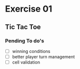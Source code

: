 # Exercise 01
## Tic Tac Toe

### Pending To do's
- [ ] winning conditions
- [ ] better player turn management
- [ ] cell validation